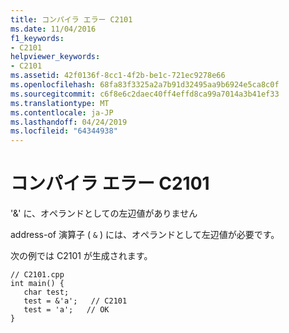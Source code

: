 ```yaml
---
title: コンパイラ エラー C2101
ms.date: 11/04/2016
f1_keywords:
- C2101
helpviewer_keywords:
- C2101
ms.assetid: 42f0136f-8cc1-4f2b-be1c-721ec9278e66
ms.openlocfilehash: 68fa83f3325a2a7b91d32495aa9b6924e5ca8c0f
ms.sourcegitcommit: c6f8e6c2daec40ff4effd8ca99a7014a3b41ef33
ms.translationtype: MT
ms.contentlocale: ja-JP
ms.lasthandoff: 04/24/2019
ms.locfileid: "64344938"
---
```

# <a name="compiler-error-c2101"></a>コンパイラ エラー C2101

'&' に、オペランドとしての左辺値がありません

address-of 演算子 ( `&` ) には、オペランドとして左辺値が必要です。

次の例では C2101 が生成されます。

```
// C2101.cpp
int main() {
   char test;
   test = &'a';   // C2101
   test = 'a';   // OK
}
```
